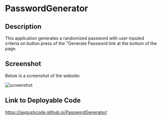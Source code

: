 # PasswordGenerator
## Description
This application generates a randomized password with user inputed criteria on button press of the "Generate Password link at the bottom of the page.

## Screenshot

Below is a screenshot of the website:

![screenshot](.Assets/03-javascript-homework-demo.png)

## Link to Deployable Code

https://jaypushcode.github.io/PasswordGenerator/